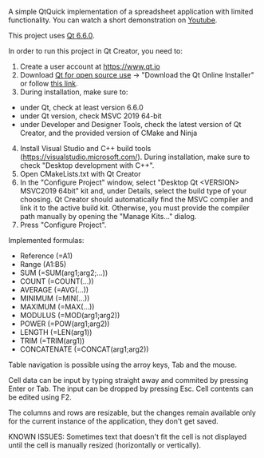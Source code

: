 A simple QtQuick implementation of a spreadsheet application with limited functionality. You can watch a short demonstration on [Youtube](https://youtu.be/Q5gcqy2bhkM).

This project uses [Qt 6.6.0](https://www.qt.io/offline-installers).

In order to run this project in Qt Creator, you need to:

1. Create a user account at https://www.qt.io
2. Download [Qt for open source use](https://www.qt.io/download-open-source#contributing) -> "Download the Qt Online Installer" or follow [this link](https://www.qt.io/download-qt-installer-oss?hsCtaTracking=99d9dd4f-5681-48d2-b096-470725510d34%7C074ddad0-fdef-4e53-8aa8-5e8a876d6ab4).
3. During installation, make sure to:
- under Qt, check at least version 6.6.0
- under Qt version, check MSVC 2019 64-bit
- under Developer and Designer Tools, check the latest version of Qt Creator, and the provided version of CMake and Ninja
4. Install Visual Studio and C++ build tools (https://visualstudio.microsoft.com/). During installation, make sure to check "Desktop development with C++".
5. Open CMakeLists.txt with Qt Creator
6. In the "Configure Project" window, select "Desktop Qt \<VERSION\> MSVC2019 64bit" kit and, under Details, select the build type of your choosing. Qt Creator should automatically find the MSVC compiler and link it to the active build kit. Otherwise, you must provide the compiler path manually  by opening the "Manage Kits..." dialog.
7. Press "Configure Project".

Implemented formulas:

- Reference (=A1)
- Range (A1:B5)
- SUM (=SUM(arg1;arg2;...))
- COUNT (=COUNT(...))
- AVERAGE (=AVG(...))
- MINIMUM (=MIN(...))
- MAXIMUM (=MAX(...))
- MODULUS (=MOD(arg1;arg2))
- POWER (=POW(arg1;arg2))
- LENGTH (=LEN(arg1))
- TRIM (=TRIM(arg1))
- CONCATENATE (=CONCAT(arg1;arg2))

Table navigation is possible using the arroy keys, Tab and the mouse. 

Cell data can be input by typing straight away and commited by pressing Enter or Tab. The input can be dropped by pressing Esc. Cell contents can be edited using F2.  

The columns and rows are resizable, but the changes remain available only for the current instance of the application, they don't get saved.

KNOWN ISSUES: Sometimes text that doesn't fit the cell is not displayed until the cell is manually resized (horizontally or vertically).